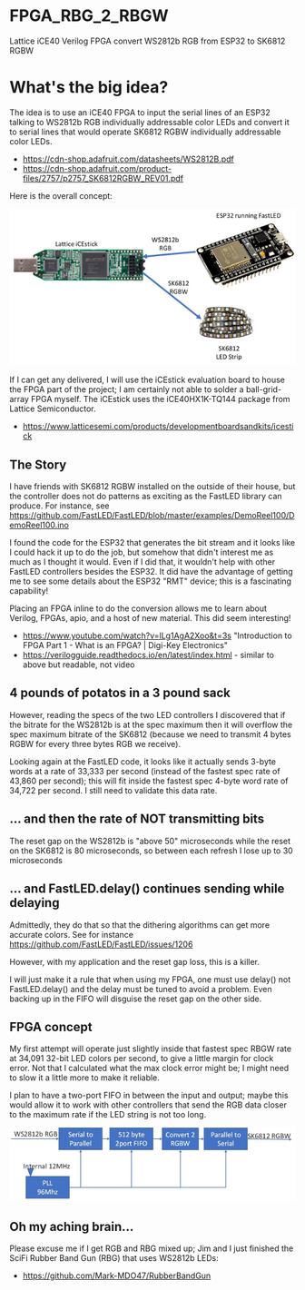 # FPGA_RBG_2_RBGW

Lattice iCE40 Verilog FPGA convert WS2812b RGB from ESP32 to SK6812 RGBW

# What's the big idea?

The idea is to use an iCE40 FPGA to input the serial lines of an ESP32 talking to WS2812b RGB individually addressable color LEDs and convert it to serial lines that would operate SK6812 RGBW individually addressable color LEDs.
* https://cdn-shop.adafruit.com/datasheets/WS2812B.pdf
* https://cdn-shop.adafruit.com/product-files/2757/p2757_SK6812RGBW_REV01.pdf

Here is the overall concept:

![alt text](https://github.com/Mark-MDO47/FPGA_RBG_2_RBGW/blob/master/images/Concept_649x351.jpg "Overall Concept for FPGA_RBT_2_RBGW")

If I can get any delivered, I will use the iCEstick evaluation board to house the FPGA part of the project; I am certainly not able to solder a ball-grid-array FPGA myself. The iCEstick uses the iCE40HX1K-TQ144 package from Lattice Semiconductor.
* https://www.latticesemi.com/products/developmentboardsandkits/icestick

## The Story

I have friends with SK6812 RGBW installed on the outside of their house, but the controller does not do patterns as exciting as the FastLED library can produce. For instance, see https://github.com/FastLED/FastLED/blob/master/examples/DemoReel100/DemoReel100.ino

I found the code for the ESP32 that generates the bit stream and it looks like I could hack it up to do the job, but somehow that didn't interest me as much as I thought it would. Even if I did that, it wouldn't help with other FastLED controllers besides the ESP32. It did have the advantage of getting me to see some details about the ESP32 "RMT" device; this is a fascinating capability!

Placing an FPGA inline to do the conversion allows me to learn about Verilog, FPGAs, apio, and a host of new material. This did seem interesting!
* https://www.youtube.com/watch?v=lLg1AgA2Xoo&t=3s "Introduction to FPGA Part 1 - What is an FPGA? | Digi-Key Electronics"
* https://verilogguide.readthedocs.io/en/latest/index.html - similar to above but readable, not video 

## 4 pounds of potatos in a 3 pound sack

However, reading the specs of the two LED controllers I discovered that if the bitrate for the WS2812b is at the spec maximum then it will overflow the spec maximum bitrate of the SK6812 (because we need to transmit 4 bytes RGBW for every three bytes RGB we receive).

Looking again at the FastLED code, it looks like it actually sends 3-byte words at a rate of 33,333 per second (instead of the fastest spec rate of 43,860 per second); this will fit inside the fastest spec 4-byte word rate of 34,722 per second. I still need to validate this data rate.

## ... and then the rate of NOT transmitting bits

The reset gap on the WS2812b is "above 50" microseconds while the reset on the SK6812 is 80 microseconds, so between each refresh I lose up to 30 microseconds

## ... and FastLED.delay() continues sending while delaying

Admittedly, they do that so that the dithering algorithms can get more accurate colors. See for instance https://github.com/FastLED/FastLED/issues/1206

However, with my application and the reset gap loss, this is a killer.

I will just make it a rule that when using my FPGA, one must use delay() not FastLED.delay() and the delay must be tuned to avoid a problem. Even backing up in the FIFO will disguise the reset gap on the other side.

## FPGA concept

My first attempt will operate just slightly inside that fastest spec RBGW rate at 34,091 32-bit LED colors per second, to give a little margin for clock error. Not that I calculated what the max clock error might be; I might need to slow it a little more to make it reliable.

I plan to have a two-port FIFO in between the input and output; maybe this would allow it to work with other controllers that send the RGB data closer to the maximum rate if the LED string is not too long.

![alt text](https://github.com/Mark-MDO47/FPGA_RBG_2_RBGW/blob/master/images/Concept_FPGA_578x184.jpg "FPGA Concept for FPGA_RBT_2_RBGW")

## Oh my aching brain...

Please excuse me if I get RGB and RBG mixed up; Jim and I just finished the SciFi Rubber Band Gun (RBG) that uses WS2812b LEDs:
* https://github.com/Mark-MDO47/RubberBandGun

